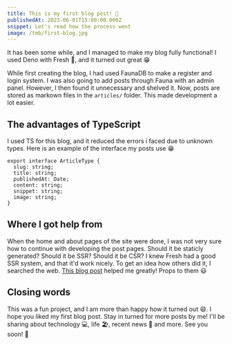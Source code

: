 ```yaml
---
title: This is my first blog post! 🚀
publishedAt: 2023-06-01T15:00:00.000Z
snippet: Let's read how the process went
image: /tmb/first-blog.jpg
---
```


It has been some while, and I managed to make my blog fully functional!
I used Deno with Fresh 🍋, and it turned out great 😁

While first creating the blog, I had used FaunaDB to make a register and login system.
I was also going to add posts through Fauna with an admin panel. However, I then
found it unnecessary and shelved it. Now, posts are stored as markown files in the `articles/` folder.
This made development a lot easier.

## The advantages of TypeScript
I used TS for this blog, and it reduced the errors i faced due to unknown types. Here is an example
of the interface my posts use 😁

```
export interface ArticleType {
  slug: string;
  title: string;
  publishedAt: Date;
  content: string;
  snippet: string;
  image: string;
}

```

## Where I got help from
When the home and about pages of the site were done, I was not very sure how to continue with
developing the post pages. Should it be staticly generated? Should it be SSR? Should it be CSR?
I knew Fresh had a good SSR system, and that it'd work nicely. To get an idea how others did it,
I searched the web. [This blog post](https://deno.com/blog/build-a-blog-with-fresh) helped me greatly!
Props to them 😃

## Closing words
This was a fun project, and I am more than happy how it turned out 😄. I hope you liked my first
blog post. Stay in turned for more posts by me! I'll be sharing about technology 💻, life 🏖️, recent news 📰 and more.
See you soon! 👋